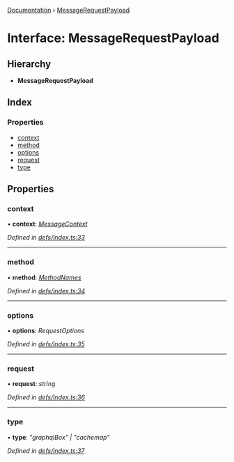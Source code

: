 [Documentation](../README.md) › [MessageRequestPayload](messagerequestpayload.md)

# Interface: MessageRequestPayload

## Hierarchy

* **MessageRequestPayload**

## Index

### Properties

* [context](messagerequestpayload.md#context)
* [method](messagerequestpayload.md#method)
* [options](messagerequestpayload.md#options)
* [request](messagerequestpayload.md#request)
* [type](messagerequestpayload.md#type)

## Properties

###  context

• **context**: *[MessageContext](messagecontext.md)*

*Defined in [defs/index.ts:33](https://github.com/badbatch/graphql-box/blob/8ceb40cb/packages/worker-client/src/defs/index.ts#L33)*

___

###  method

• **method**: *[MethodNames](../README.md#methodnames)*

*Defined in [defs/index.ts:34](https://github.com/badbatch/graphql-box/blob/8ceb40cb/packages/worker-client/src/defs/index.ts#L34)*

___

###  options

• **options**: *RequestOptions*

*Defined in [defs/index.ts:35](https://github.com/badbatch/graphql-box/blob/8ceb40cb/packages/worker-client/src/defs/index.ts#L35)*

___

###  request

• **request**: *string*

*Defined in [defs/index.ts:36](https://github.com/badbatch/graphql-box/blob/8ceb40cb/packages/worker-client/src/defs/index.ts#L36)*

___

###  type

• **type**: *"graphqlBox" | "cachemap"*

*Defined in [defs/index.ts:37](https://github.com/badbatch/graphql-box/blob/8ceb40cb/packages/worker-client/src/defs/index.ts#L37)*
